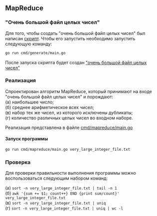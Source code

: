 ## MapReduce

### "Очень большой файл целых чисел"
Для того, чтобы создать "очень большой файл целых чисел" был написан [скрипт](cmd/generate/main.go). Чтобы его запустить необходимо запустить следующую команду:

```bash
go run cmd/generate/main.go
```

После запуска скрипта будет создан ["очень большой файл целых чисел"](very_large_integer_file.txt)

### Реализация
Спроектирован алгоритм MapReduce, который принимают на входе "очень большой файл целых чисел" и порождают:  
(а) наибольшее число;  
(б) среднее арифметическое всех чисел;  
(в) набор тех же чисел, из которого исключены дубликаты;  
(г) количество различных целых чисел во входном наборе.  

Реализация представлена в файле [cmd/mapreduce/main.go](cmd/mapreduce/main.go)

#### Запуск программы
```bash
go run cmd/mapreduce/main.go very_large_integer_file.txt
```

### Проверка
Для проверки правильности выполнения программы можно воспользоваться следующим набором команд:

(а) `sort -n very_large_integer_file.txt | tail -n 1`  
(б) `awk '{sum += $1; count++} END {print sum/count}' very_large_integer_file.txt`  
(в) `sort -n very_large_integer_file.txt | uniq`  
(г) `sort -n very_large_integer_file.txt | uniq | wc -l`  
